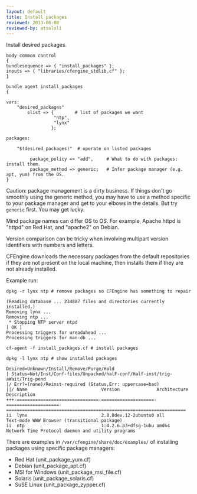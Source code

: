 ```yaml
---
layout: default
title: Install packages
reviewed: 2013-06-08
reviewed-by: atsaloli
---
```


Install desired packages.

```cf3
body common control
{
bundlesequence => { "install_packages" };
inputs => { "libraries/cfengine_stdlib.cf" };
}

bundle agent install_packages
{

vars:
    "desired_packages"
        slist => {        # list of packages we want
                  "ntp",
                  "lynx"
                 };

packages:

    "$(desired_packages)"  # operate on listed packages

         package_policy => "add",     # What to do with packages: install them.
         package_method => generic;   # Infer package manager (e.g. apt, yum) from the OS.
}
```

Caution: package management is a dirty business. If things don't go smoothly
using the generic method, you may have to use a method specific to your package
manager and get to your elbows in the details. But try `generic` first. You
may get lucky.

Mind package names can differ OS to OS. For example, Apache httpd
is "httpd" on Red Hat, and "apache2" on Debian.

Version comparison can be tricky when involving multipart version
identifiers with numbers and letters.

CFEngine downloads the necessary packages from the default repositories if they are not present on the local machine, then installs them if they are not already installed.

Example run:

```command
dpkg -r lynx ntp # remove packages so CFEngine has something to repair
```

```output
(Reading database ... 234887 files and directories currently installed.)
Removing lynx ...
Removing ntp ...
 * Stopping NTP server ntpd                                                                                                                     [ OK ]
Processing triggers for ureadahead ...
Processing triggers for man-db ...
```

```command
cf-agent -f install_packages.cf # install packages
```

```command
dpkg -l lynx ntp # show installed packages
```

```output
Desired=Unknown/Install/Remove/Purge/Hold
| Status=Not/Inst/Conf-files/Unpacked/halF-conf/Half-inst/trig-aWait/Trig-pend
|/ Err?=(none)/Reinst-required (Status,Err: uppercase=bad)
||/ Name                            Version              Architecture         Description
+++-===============================-====================-====================-====================================================================
ii  lynx                            2.8.8dev.12-2ubuntu0 all                  Text-mode WWW Browser (transitional package)
ii  ntp                             1:4.2.6.p3+dfsg-1ubu amd64                Network Time Protocol daemon and utility programs
```

There are examples in `/var/cfengine/share/doc/examples/` of installing packages using specific package managers:

- Red Hat (unit_package_yum.cf)
- Debian (unit_package_apt.cf)
- MSI for Windows (unit_package_msi_file.cf)
- Solaris (unit_package_solaris.cf)
- SuSE Linux (unit_package_zypper.cf)
